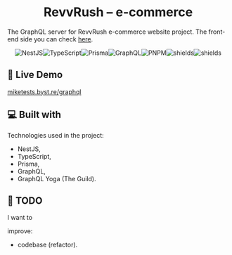 <h1 align="center" id="title">RevvRush – e-commerce</h1>

<p id="description">The GraphQL server for RevvRush e-commerce website project. The front-end side you can check <a href=https://github.com/mikepatch/revvrush-ecommerce--frontend>here</a>.</p>

<p align="center"><img src="https://img.shields.io/badge/nestjs-%23E0234E.svg?style=for-the-badge&logo=nestjs&logoColor=white" alt="NestJS"><img src="https://img.shields.io/badge/typescript-%23007ACC.svg?style=for-the-badge&logo=typescript&logoColor=white" alt="TypeScript"><img src="https://img.shields.io/badge/Prisma-3982CE?style=for-the-badge&logo=Prisma&logoColor=white" alt="Prisma"><img src="https://img.shields.io/badge/-GraphQL-E10098?style=for-the-badge&logo=graphql&logoColor=white" alt="GraphQL"><img src="https://img.shields.io/badge/pnpm-%234a4a4a.svg?style=for-the-badge&logo=pnpm&logoColor=f69220" alt="PNPM"><img src="https://img.shields.io/badge/ESLint-4B3263?style=for-the-badge&amp;logo=eslint&amp;logoColor=white" alt="shields"><img src="https://camo.githubusercontent.com/5a48e200136e84356d6eb377acd41fabcbc4571de83a93fcd84046f0c4a56ee7/68747470733a2f2f696d672e736869656c64732e696f2f62616467652f70726574746965722d3141324333343f7374796c653d666f722d7468652d6261646765266c6f676f3d7072657474696572266c6f676f436f6c6f723d463742413345" alt="shields"></p>

<h2>🚀 Live Demo</h2>

[miketests.byst.re/graphql](https://miketests.byst.re/graphql)

<h2>💻 Built with</h2>

Technologies used in the project:

- NestJS,
- TypeScript,
- Prisma,
- GraphQL,
- GraphQL Yoga (The Guild).

<h2>📝 TODO</h2>

I want to

improve:

- codebase (refactor).
